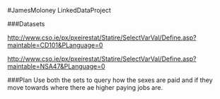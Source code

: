 #JamesMoloney LinkedDataProject


###Datasets

http://www.cso.ie/px/pxeirestat/Statire/SelectVarVal/Define.asp?maintable=CD101&PLanguage=0

http://www.cso.ie/px/pxeirestat/Statire/SelectVarVal/Define.asp?maintable=NSA47&PLanguage=0

###Plan
Use both the sets to query how the sexes are paid and if they move
towards where there ae higher paying jobs are.
